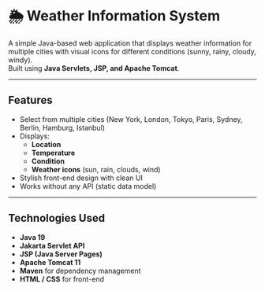 # 🌦 Weather Information System

A simple Java-based web application that displays weather information for multiple cities with visual icons for different conditions (sunny, rainy, cloudy, windy).  
Built using **Java Servlets, JSP, and Apache Tomcat**.

---

## Features
- Select from multiple cities (New York, London, Tokyo, Paris, Sydney, Berlin, Hamburg, Istanbul)
- Displays:
  - **Location**
  - **Temperature**
  - **Condition**
  - **Weather icons** (sun, rain, clouds, wind)
- Stylish front-end design with clean UI
- Works without any API (static data model)

---

## Technologies Used
- **Java 19**
- **Jakarta Servlet API**
- **JSP (Java Server Pages)**
- **Apache Tomcat 11**
- **Maven** for dependency management
- **HTML / CSS** for front-end


